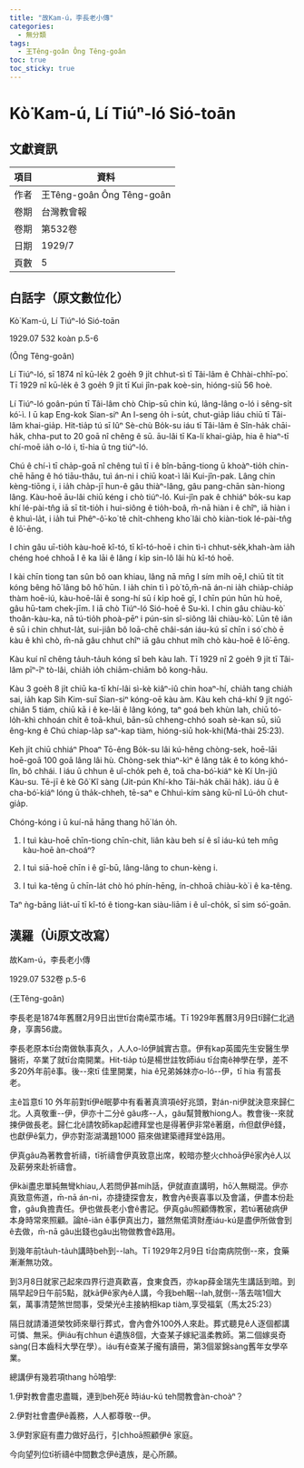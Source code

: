 ```yaml
---
title: "故Kam-ú，李長老小傳"
categories:
  - 無分類
tags:
  - 王Têng-goân Ông Têng-goân
toc: true
toc_sticky: true
---
```


# Kò͘ Kam-ú, Lí Tiúⁿ-ló Sió-toān

## 文獻資訊

| 項目 | 資料 |
|---|---|
| 作者 | 王Têng-goân Ông Têng-goân |
| 卷期 | 台灣教會報 |
| 卷期 | 第532卷 |
| 日期 | 1929/7 |
| 頁數 | 5 |

## 白話字（原文數位化）

Kò͘ Kam-ú, Lí Tiúⁿ-ló Sió-toān

1929.07 532 koàn p.5-6

(Ông Têng-goân)

Lí Tiúⁿ-ló, sī 1874 nî kū-le̍k 2 goe̍h 9 ji̍t chhut-sì tī Tâi-lâm ê Chhài-chhī-po͘. Tī 1929 nî kū-le̍k ê 3 goe̍h 9 ji̍t tī Kui jîn-pak koè-sin, hióng-siū 56 hoè.

Lí Tiúⁿ-ló goân-pún tī Tâi-lâm chò Chip-sū chin kú, lâng-lâng o-ló i sêng-si̍t kó͘-ì. I ū kap Eng-kok Sian-siⁿ An I-seng o̍h i-su̍t, chut-gia̍p liáu chiū tī Tâi-lâm khai-gia̍p. Hit-tia̍p tú sī Iûⁿ Sè-chù Bo̍k-su iáu tī Tâi-lâm ê Sîn-ha̍k chāi-ha̍k, chha-put to 20 goā nî chêng ê sū. āu-lâi tī Ka-lí khai-gia̍p, hia ê hiaⁿ-tī chí-moē ia̍h o-ló i, tī-hia ū tng tiúⁿ-ló.

Chú ê chí-ì tī cha̍p-goā nî chêng tuì tī i ê bîn-bāng-tiong ū khoàⁿ-tio̍h chin-chē hāng ê hó tiāu-thâu, tuì án-ni i chiū koat-ì lâi Kui-jîn-pak. Lâng chin kèng-tiōng i, i ia̍h cha̍p-jī hun-ê gâu thiàⁿ-lâng, gâu pang-chān sàn-hiong lâng. Kàu-hoē āu-lâi chiū kéng i chò tiúⁿ-ló. Kui-jîn pak ê chhiáⁿ bo̍k-su kap khí lé-pài-tn̂g iā sī tit-tio̍h i hui-siông ê tio̍h-boâ, m̄-nā hiàn i ê chîⁿ, iā hiàn i ê khuì-la̍t, i ia̍h tuì Phêⁿ-ô͘-ko͘ tê chi̍t-chheng kho͘ lâi chò kiàn-tiok lé-pài-tn̂g ê lō͘-ēng.

I chin gâu uī-tio̍h kàu-hoē kî-tó, tī kî-tó-hoē i chin tì-ì chhut-se̍k,khah-àm ia̍h chéng hoé chhoā I ê ka lāi ê lâng í ki̍p sin-lô lâi hù kî-tó hoē.

I kài chīn tiong tan sûn bô oan khiau, lâng nā mn̄g I sím mi̍h oē,I chiū ti̍t ti̍t kóng bêng hō͘ lâng bô hô͘ hūn. I ia̍h chin tì ì pò͘ tō,m̄-nā án-ni ia̍h chia̍p-chia̍p thàm hoē-iú, kàu-hoē-lāi ê song-hí sū í ki̍p hoē gī, I chīn pún hūn hù hoē, gâu hū-tam chek-jīm. I iā chò Tiúⁿ-ló Sió-hoē ê Su-kì. I chin gâu chiàu-kò͘ thoân-kàu-ka, nā tú-tio̍h phoà-pēⁿ i pún-sin sî-siông lâi chiàu-kò͘. Lūn tê iân ê sū i chin chhut-la̍t, sui-jiân bô loā-chē châi-sán iáu-kú sī chīn i só͘ chò ē kàu ê khì chò, m̄-nā gâu chhut chîⁿ iā gâu chhut mi̍h chò kàu-hoē ê lō͘-ēng.

Kàu kuí nî chêng ta̍uh-ta̍uh kóng sî beh kàu lah. Tī 1929 nî 2 goe̍h 9 ji̍t tī Tâi-lâm pīⁿ-īⁿ tò-lâi, chia̍h io̍h chiām-chiām bô kong-hāu.

Kàu 3 goe̍h 8 ji̍t chiū ka-tī khí-lâi sì-kè kiâⁿ-iû chin hoaⁿ-hí, chia̍h tang chia̍h sai, ia̍h kap Sih Kim-suī Sian-siⁿ kóng-oē kàu àm. Kàu keh chá-khí 9 ji̍t ngó͘-chiân 5 tiám, chiū kā i ê ke-lāi ê lâng kóng, taⁿ goá beh khùn lah, chiū tó-lo̍h-khì chhoán chi̍t ê toā-khuì, bān-sū chheng-chhó soah sè-kan sū, siū êng-kng ê Chú chiap-la̍p saⁿ-kap tiàm, hióng-siū hok-khì(Má-thài 25:23).

Keh ji̍t chiū chhiáⁿ Phoaⁿ Tō-êng Bo̍k-su lâi kú-hêng chòng-sek, hoē-lāi hoē-goā 100 goā lâng lâi hù. Chòng-sek thiaⁿ-kìⁿ ê lâng ta̍k ê to kóng khó-lîn, bô chhái. I iáu ū chhun ê uî-cho̍k peh ê, toā cha-bó͘-kiáⁿ kè Kí Un-jiû Kàu-su. Tē-jī ê kè Gô͘ Kî sàng (Ji̍t-pún Khí-kho Tāi-ha̍k chāi ha̍k). iáu ū ê cha-bó͘-kiáⁿ lóng ū tha̍k-chheh, tē-saⁿ e Chhuì-kím sàng kū-nî Lú-o̍h chut-gia̍p.

Chóng-kóng i ū kuí-nā hāng thang hō͘ lán o̍h.

1. I tuì kàu-hoē chīn-tiong chīn-chit, liân kàu beh sí ê sî iáu-kú teh mn̄g kàu-hoē àn-choáⁿ?

2. I tuì siā-hoē chīn i ê gī-bū, lâng-lâng to chun-kèng i.

3. I tuì ka-têng ū chīn-la̍t chò hó phín-hēng, ín-chhoā chiàu-kò͘ i ê ka-têng.

Taⁿ ǹg-bāng lia̍t-uī tī kî-tó ê tiong-kan siàu-liām i ê uî-cho̍k, sī sim só͘-goān.

## 漢羅（Ùi原文改寫）

故Kam-ú，李長老小傳

1929.07 532卷 p.5-6

(王Têng-goân)

李長老是1874年舊曆2月9日出世tī台南ê菜市埔。Tī 1929年舊曆3月9日tī歸仁北過身，享壽56歲。

李長老原本tī台南做執事真久，人人o-ló伊誠實古意。伊有kap英國先生安醫生學醫術，卒業了就tī台南開業。Hit-tia̍p tú是楊世註牧師iáu tī台南ê神學在學，差不多20外年前ê事。後--來tī 佳里開業，hia ê兄弟姊妹亦o-ló--伊，tī hia 有當長老。

主ê旨意tī 10 外年前對tī伊ê眠夢中有看著真濟項ê好兆頭，對án-ni伊就決意來歸仁北。人真敬重--伊，伊亦十二分ê gâu疼--人，gâu幫贊散hiong人。教會後--來就揀伊做長老。歸仁北ê請牧師kap起禮拜堂也是得著伊非常ê著磨，m̄但獻伊ê錢，也獻伊ê氣力，伊亦對澎湖溝題1000 箍來做建築禮拜堂ê路用。

伊真gâu為著教會祈禱，tī祈禱會伊真致意出席，較暗亦整火chhoā伊ê家內ê人以及薪勞來赴祈禱會。

伊kài盡忠單純無彎khiau,人若問伊甚mih話，伊就直直講明，hō͘人無糊混。伊亦真致意佈道，m̄-nā án-ni，亦捷捷探會友，教會內ê喪喜事以及會議，伊盡本份赴會，gâu負擔責任。伊也做長老小會ê書記。伊真gâu照顧傳教家，若tú著破病伊本身時常來照顧。論tê-iân ê事伊真出力，雖然無偌濟財產iáu-kú是盡伊所做會到ê去做，m̄-nā gâu出錢也gâu出物做教會ê路用。

到幾年前ta̍uh-ta̍uh講時beh到--lah。Tī 1929年2月9日 tī台南病院倒--來，食藥漸漸無功效。

到3月8日就家己起來四界行遊真歡喜，食東食西，亦kap薛金瑞先生講話到暗。到隔早起9日午前5點，就kā伊ê家內ê人講，今我beh睏--lah,就倒--落去喘1個大氣，萬事清楚煞世間事，受榮光ê主接納相kap tiàm,享受福氣（馬太25:23）

隔日就請潘道榮牧師來舉行葬式，會內會外100外人來赴。葬式聽見ê人逐個都講可憐、無采。伊iáu有chhun ê遺族8個，大查某子嫁紀溫柔教師。第二個嫁吳奇sàng(日本齒科大學在學）。iáu有ê查某子攏有讀冊，第3個翠錦sàng舊年女學卒業。

總講伊有幾若項thang hō͘咱學:

1.伊對教會盡忠盡職，連到beh死ê 時iáu-kú teh間教會àn-choàⁿ？

2.伊對社會盡伊ê義務，人人都尊敬--伊。

3.伊對家庭有盡力做好品行，引chhoā照顧伊ê 家庭。

今向望列位tī祈禱ê中間數念伊ê遺族，是心所願。
